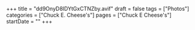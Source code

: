 +++
title = "dd9OnyD8IDYtGxCTNZby.avif"
draft = false
tags = ["Photos"]
categories = ["Chuck E. Cheese's"]
pages = ["Chuck E Cheese's"]
startDate = ""
+++
